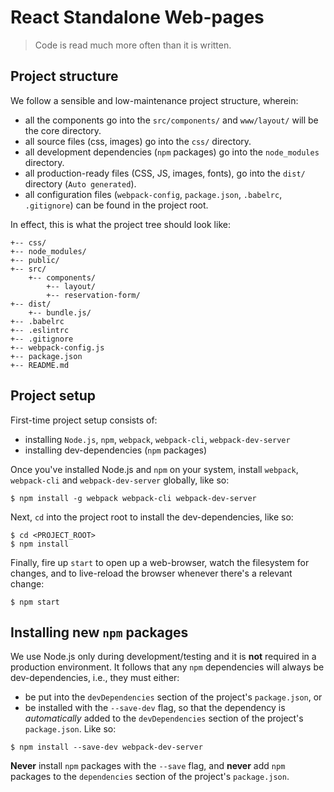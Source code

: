 # React Standalone Web-pages

> Code is read much more often than it is written.


## Project structure

We follow a sensible and low-maintenance project structure, wherein:
* all the components go into the `src/components/` and `www/layout/` will be the core  directory.
* all source files (css, images) go into the `css/` directory.
* all development dependencies (`npm` packages) go into the `node_modules` directory.
* all production-ready files (CSS, JS, images, fonts), go into the `dist/` directory (`Auto generated`).
* all configuration files (`webpack-config`, `package.json`, `.babelrc`, `.gitignore`) can be found in the project root.

In effect, this is what the project tree should look like:
```
+-- css/
+-- node_modules/
+-- public/
+-- src/
	+-- components/
	    +-- layout/
	    +-- reservation-form/
+-- dist/
	+-- bundle.js/
+-- .babelrc
+-- .eslintrc
+-- .gitignore
+-- webpack-config.js
+-- package.json
+-- README.md
```

## Project setup

First-time project setup consists of:
* installing `Node.js`, `npm`, `webpack`, `webpack-cli`, `webpack-dev-server`
* installing dev-dependencies (`npm` packages)

Once you've installed Node.js and `npm` on your system, install `webpack`, `webpack-cli` and `webpack-dev-server` globally, like so:
```
$ npm install -g webpack webpack-cli webpack-dev-server
```
Next, `cd` into the project root to install the dev-dependencies, like so:
```
$ cd <PROJECT_ROOT>
$ npm install
```
Finally, fire up `start` to open up a web-browser, watch the filesystem for changes, and to live-reload the browser whenever there's a relevant change:
```
$ npm start
```

## Installing new `npm` packages

We use Node.js only during development/testing and it is **not** required in a production environment. It follows that any `npm` dependencies will always be dev-dependencies, i.e., they must either:
* be put into the `devDependencies` section of the project's `package.json`, or
* be installed with the `--save-dev` flag, so that the dependency is *automatically* added to the `devDependencies` section of the project's `package.json`. Like so:
```
$ npm install --save-dev webpack-dev-server
```

**Never** install `npm` packages with the `--save` flag, and **never** add `npm` packages to the `dependencies` section of the project's `package.json`.

